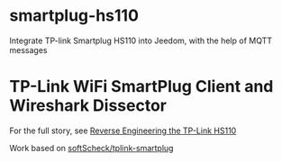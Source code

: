 
# smartplug-hs110
Integrate TP-link Smartplug HS110 into Jeedom, with the help of MQTT messages

# TP-Link WiFi SmartPlug Client and Wireshark Dissector

For the full story, see [Reverse Engineering the TP-Link HS110](https://www.softscheck.com/en/reverse-engineering-tp-link-hs110/)

Work based on [softScheck/tplink-smartplug](https://github.com/softScheck/tplink-smartplug)
